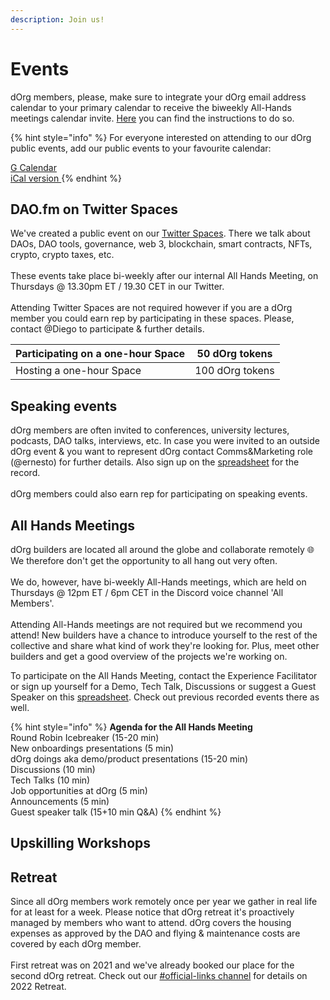 ```yaml
---
description: Join us!
---
```


# Events

dOrg members, please, make sure to integrate your dOrg email address calendar to your primary calendar to receive the biweekly All-Hands meetings calendar invite. [Here](https://docs.dorg.tech/lifecycle/onboarding) you can find the instructions to do so.&#x20;

{% hint style="info" %}
For everyone interested on attending to our dOrg public events, add our public events to your favourite calendar: &#x20;

[G Calendar](https://calendar.google.com/calendar/u/1?cid=Y183aG5kN2N2aDFzdjMwMWtyMzdwbmdjbjBoZ0Bncm91cC5jYWxlbmRhci5nb29nbGUuY29t) \
[iCal version ](https://calendar.google.com/calendar/ical/c\_7hnd7cvh1sv301kr37pngcn0hg%40group.calendar.google.com/public/basic.ics)
{% endhint %}

## DAO.fm on Twitter Spaces

We've created a public event on our [Twitter Spaces](https://twitter.com/dOrg\_tech). There we talk about DAOs, DAO tools, governance, web 3, blockchain, smart contracts, NFTs, crypto, crypto taxes, etc. \
\
These events take place bi-weekly after our internal All Hands Meeting, on Thursdays @ 13.30pm ET / 19.30 CET in our Twitter. \
\
Attending Twitter Spaces are not required however if you are a dOrg member you could earn rep by participating in these spaces. Please, contact @Diego to participate & further details.&#x20;

| Participating on a one-hour Space | 50 dOrg tokens  |
| --------------------------------- | --------------- |
| Hosting a one-hour Space          | 100 dOrg tokens |

## Speaking events

dOrg members are often invited to conferences, university lectures, podcasts, DAO talks, interviews, etc. In case you were invited to an outside dOrg event & you want to represent dOrg contact Comms\&Marketing role (@ernesto) for further details. Also sign up on the [spreadsheet](https://docs.google.com/spreadsheets/d/1HsfV5q1X5QAfB6lUJiK0mYZrpEJ89X7mEzGwAe6ItyE/edit#gid=1783995451) for the record. \
\
dOrg members could also earn rep for participating on speaking events.&#x20;

## All Hands Meetings

dOrg builders are located all around the globe and collaborate remotely 🌐 We therefore don't get the opportunity to all hang out very often.\
\
We do, however, have bi-weekly All-Hands meetings, which are held on Thursdays @ 12pm ET ️/ 6pm CET in the Discord voice channel 'All Members'. \
\
Attending All-Hands meetings are not required but we recommend you attend! New builders have a chance to introduce yourself to the rest of the collective and share what kind of work they're looking for. Plus, meet other builders and get a good overview of the projects we're working on.

To participate on the All Hands Meeting, contact the Experience Facilitator or sign up yourself for a Demo, Tech Talk, Discussions or suggest a Guest Speaker on this [spreadsheet](https://docs.google.com/spreadsheets/d/1HsfV5q1X5QAfB6lUJiK0mYZrpEJ89X7mEzGwAe6ItyE/edit#gid=0). Check out previous recorded events there as well.&#x20;

{% hint style="info" %}
**Agenda for the All Hands Meeting** \
Round Robin Icebreaker (15-20 min)\
New onboardings presentations (5 min)\
dOrg doings aka demo/product presentations (15-20 min)\
Discussions (10 min)\
Tech Talks (10 min)\
Job opportunities at dOrg (5 min) \
Announcements (5 min)\
Guest speaker talk (15+10 min Q\&A)
{% endhint %}

## Upskilling Workshops&#x20;



## Retreat&#x20;

Since all dOrg members work remotely once per year we gather in real life for at least for a week. Please notice that dOrg retreat it's proactively managed by members who want to attend. dOrg covers the housing expenses as approved by the DAO and flying & maintenance costs are covered by each dOrg member. \
\
First retreat was on 2021 and we've already booked our place for the second dOrg retreat. Check out our [#official-links channel](https://discord.com/channels/544647726982365194/937739458760015947) for details on 2022 Retreat.&#x20;
